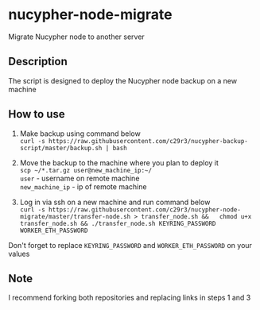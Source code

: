 # nucypher-node-migrate
Migrate Nucypher node to another server

## Description
The script is designed to deploy the Nucypher node backup on a new machine

## How to use
1. Make backup using command below  
`curl -s https://raw.githubusercontent.com/c29r3/nucypher-backup-script/master/backup.sh | bash`

2. Move the backup to the machine where you plan to deploy it  
`scp ~/*.tar.gz user@new_machine_ip:~/`   
`user` - username on remote machine  
`new_machine_ip` - ip of remote machine  

3. Log in via ssh on a new machine and run command below  
`curl -s https://raw.githubusercontent.com/c29r3/nucypher-node-migrate/master/transfer-node.sh > transfer_node.sh &&  
chmod u+x transfer_node.sh && ./transfer_node.sh KEYRING_PASSWORD WORKER_ETH_PASSWORD`    
  
Don't forget to replace `KEYRING_PASSWORD` and `WORKER_ETH_PASSWORD` on your values


## Note
I recommend forking both repositories and replacing links in steps 1 and 3
